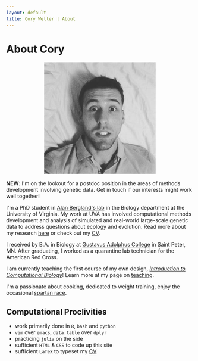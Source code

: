 ```yaml
---
layout: default
title: Cory Weller | About
---
```


# About Cory

<center><img src="/assets/img/pic.jpg" width="300" height="300"></center>

 **NEW**: I'm on the lookout for a postdoc position in the areas of methods development involving genetic data. Get in touch if our interests might work well together!

 I'm a PhD student in [Alan Bergland's lab](http://bergland-lab.org) in the Biology department at the University of Virginia. My work at UVA has involved computational methods development and analysis of simulated and real-world large-scale genetic data to address questions about ecology and evolution. Read more about my research [here](/research.html) or check out my [CV](assets/docs/CAWeller_CV.pdf).

I received by B.A. in Biology at [Gustavus Adolphus College](https://www.gustavus.edu) in Saint Peter, MN. After graduating, I worked as a quarantine lab technician for the American Red Cross.

I am currently teaching the first course of my own design, [*Introduction to Computational Biology*](https://github.com/cory-weller/BIOL4585)! Learn more at my page on [teaching](/teaching.html).

I'm a passionate about cooking, dedicated to weight training, enjoy the occasional [spartan race](/spartan.html).

## Computational Proclivities
  * work primarily done in `R`, `bash` and `python`
  * `vim` over `emacs`, `data.table` over `dplyr`
  * practicing `julia` on the side
  * sufficient `HTML` & `CSS` to code up this site
  * sufficient `LaTeX` to typeset my [CV](/assets/docs/CAWeller_CV.pdf)
